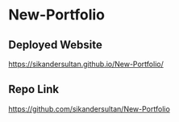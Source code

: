 # New-Portfolio

## Deployed Website

https://sikandersultan.github.io/New-Portfolio/

## Repo Link

https://github.com/sikandersultan/New-Portfolio
